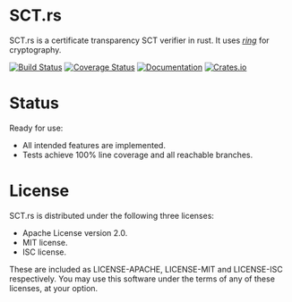 # SCT.rs
SCT.rs is a certificate transparency SCT verifier in rust.
It uses [*ring*](https://github.com/briansmith/ring) for cryptography.

[![Build Status](https://travis-ci.org/ctz/sct.rs.svg?branch=main)](https://travis-ci.org/ctz/sct.rs)
[![Coverage Status](https://coveralls.io/repos/github/ctz/sct.rs/badge.svg?branch=main)](https://coveralls.io/github/ctz/sct.rs?branch=main)
[![Documentation](https://docs.rs/sct/badge.svg)](https://docs.rs/sct/)
[![Crates.io](https://img.shields.io/crates/v/sct.svg)](https://crates.io/crates/sct)

# Status
Ready for use:

- All intended features are implemented.
- Tests achieve 100% line coverage and all reachable branches.

# License
SCT.rs is distributed under the following three licenses:

- Apache License version 2.0.
- MIT license.
- ISC license.

These are included as LICENSE-APACHE, LICENSE-MIT and LICENSE-ISC
respectively.  You may use this software under the terms of any
of these licenses, at your option.

